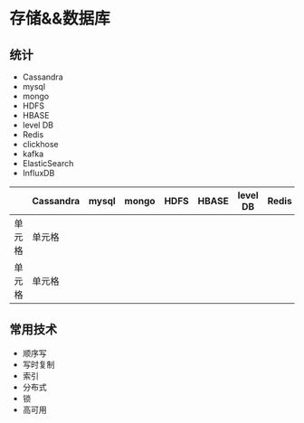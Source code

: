 # 存储&&数据库

## 统计
- Cassandra
- mysql
- mongo
- HDFS
- HBASE
- level DB
- Redis
- clickhose
- kafka
- ElasticSearch
- InfluxDB

|       |  Cassandra   | mysql  | mongo|HDFS|HBASE|level DB|Redis|clickhose|kafka|ElasticSearch|InfluxDB|
|  ---- |  ----  | ----  | ----  | ----  | ----  | ----  | ----  | ----  | ----  | ----  | ----  |
| 单元格  | 单元格 |
| 单元格  | 单元格 |
## 常用技术

- 顺序写
- 写时复制
- 索引
- 分布式
- 锁
- 高可用
